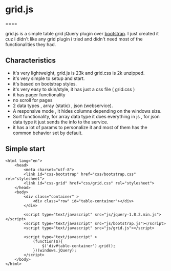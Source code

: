 # grid.js #
====

grid.js is a simple table grid jQuery plugin over [bootstrap](http://twitter.github.com/bootstrap/index.html). I just created it cuz i didn't like any grid plugin i tried and  didn't need most of the functionalities they had. 

## Characteristics ##
 * it's very lightweight, grid.js is 23k and grid.css is 2k unzipped.
 * it's very simple to setup and start.
 * it's based on bootstrap styles.
 * it's very easy to skin/style, it has just a css file ( grid.css )
 * it has pager functionality
 * no scroll for pages
 * 2 data types , array (static) , json (webservice).
 * A responsive mode , it hides columns depending on the windows size.
 * Sort functionality, for array data type it does everything in js , for json data type it just sends the info to the service.
 * it has a lot of params to personalize it  and most of them has the common behavior set by default.

## Simple start ##

	<html lang="en">
		<head>
   			<meta charset="utf-8">
			<link id="css-bootstrap" href="css/bootstrap.css" rel="stylesheet">
    		<link id="css-grid" href="css/grid.css" rel="stylesheet">
		</head>
		<body>
			<div class="container" >
				<div class="row" id="table-container"></div>
			</div>
		
			<script type="text/javascript" src="js/jquery-1.8.2.min.js"></script>
			<script type="text/javascript" src="js/bootstrap.js"></script>
			<script type="text/javascript" src="js/grid.js"></script>
			
			<script type="text/javascript" >
				(function($){
					$('div#table-container').grid();
				})(windows.jQuery);
			</script>
		</body>	
	</html>
